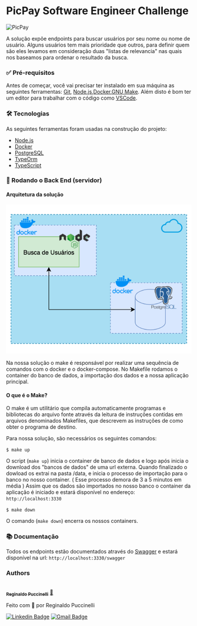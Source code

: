 # PicPay Software Engineer Challenge

![PicPay](https://user-images.githubusercontent.com/1765696/26998603-711fcf30-4d5c-11e7-9281-0d9eb20337ad.png)

A solução expõe endpoints para buscar usuários por seu nome ou nome de usuário. 
Alguns usuários tem mais prioridade que outros, para definir quem são eles levamos em consideração duas "listas de relevancia" nas quais nos baseamos para ordenar o resultado da busca.

### ✅ Pré-requisitos

Antes de começar, você vai precisar ter instalado em sua máquina as seguintes ferramentas:
[Git](https://git-scm.com), [Node.js](https://nodejs.org/en/),[Docker](https://www.docker.com/),[GNU Make](https://www.gnu.org/software/make/). 
Além disto é bom ter um editor para trabalhar com o código como [VSCode](https://code.visualstudio.com/).

### 🛠 Tecnologias

As seguintes ferramentas foram usadas na construção do projeto:

- [Node.js](https://nodejs.org/en/)
- [Docker](https://www.docker.com/)
- [PostgreSQL](https://www.postgresql.org/)
- [TypeOrm](https://typeorm.io/#/)
- [TypeScript](https://www.typescriptlang.org/)

### 🎲 Rodando o Back End (servidor)

#### Arquitetura da solução

![Architecture](architecture.png)

Na nossa solução o make é responsável por realizar uma sequência de comandos com o docker e o docker-compose. No Makefile rodamos o container do banco de dados, a importação dos dados e a nossa aplicação principal.

#### O que é o Make? 
O make é um utilitário que compila automaticamente programas e bibliotecas do arquivo fonte através da leitura de instruções contidas em arquivos denominados Makefiles, que descrevem as instruções de como obter o programa de destino.

Para nossa solução, são necessários os seguintes comandos: 

```
$ make up
```

O script (`make up`) inicia o container de banco de dados e logo após inicia o download dos "bancos de dados" de uma url externa. Quando finalizado o dowload os extrai na pasta /data, e inicia o processo de importação para o banco no nosso container. ( Esse processo demora de 3 a 5 minutos em média )
Assim que os dados são importados no nosso banco o container da aplicação é iniciado e estará disponível no endereço:
`
    http://localhost:3330
`

```
$ make down
```

O comando (`make down`) encerra os nossos containers.

### 📚 Documentação

Todos os endpoints estão documentados através do [Swagger](https://swagger.io) e estará disponível na url:
`
    http://localhost:3330/swagger
`
 
 ### Authors

<a href="https://github.com/puccinellirpr">
 <img style="border-radius: 50%;" src="https://avatars0.githubusercontent.com/u/38588353?s=460&v=4" width="100px;" alt=""/>
 <br />
 <sub><b>Reginaldo Puccinelli</b></sub></a> <a href="https://github.com/puccinellirpr" title="Rocket" > 🚀</a>

Feito com 💚 por Reginaldo Puccinelli

[![Linkedin Badge](https://img.shields.io/badge/-Reginaldo%20Puccinelli-blue?style=flat-square&logo=Linkedin&logoColor=white&link=https://www.linkedin.com/in/reginaldopuccinelli/)](https://www.linkedin.com/in/reginaldopuccinelli/)
[![Gmail Badge](https://img.shields.io/badge/-puccinellirpr@gmail.com-c14438?style=flat-square&logo=Gmail&logoColor=white&link=mailto:puccinellirpr@gmail.com)](mailto:puccinellirpr@gmail.com)